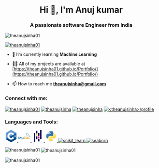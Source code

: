 <h1 align="center">Hi 👋, I'm Anuj kumar</h1>
<h3 align="center">A passionate software Engineer from India</h3>

<p align="left"> <img src="https://komarev.com/ghpvc/?username=theanujsinha01&label=Profile%20views&color=0e75b6&style=flat" alt="theanujsinha01" /> </p>

<p align="left"> <a href="https://github.com/ryo-ma/github-profile-trophy"><img src="https://github-profile-trophy.vercel.app/?username=theanujsinha01" alt="theanujsinha01" /></a> </p>

- 🌱 I’m currently learning **Machine Learning**

- 👨‍💻 All of my projects are available at [https://theanujsinha01.github.io/Portfolio/](https://theanujsinha01.github.io/Portfolio/)

- 📫 How to reach me **theanujsinha@gmail.com**

<h3 align="left">Connect with me:</h3>
<p align="left">
<a href="https://linkedin.com/in/theanujsinha01" target="blank"><img align="center" src="https://raw.githubusercontent.com/rahuldkjain/github-profile-readme-generator/master/src/images/icons/Social/linked-in-alt.svg" alt="theanujsinha01" height="30" width="40" /></a>
<a href="https://kaggle.com/theanujsinha" target="blank"><img align="center" src="https://raw.githubusercontent.com/rahuldkjain/github-profile-readme-generator/master/src/images/icons/Social/kaggle.svg" alt="theanujsinha" height="30" width="40" /></a>
<a href="https://www.leetcode.com/theanujsinha" target="blank"><img align="center" src="https://raw.githubusercontent.com/rahuldkjain/github-profile-readme-generator/master/src/images/icons/Social/leet-code.svg" alt="theanujsinha" height="30" width="40" /></a>
<a href="https://auth.geeksforgeeks.org/user/<theanujsinha>/profile" target="blank"><img align="center" src="https://raw.githubusercontent.com/rahuldkjain/github-profile-readme-generator/master/src/images/icons/Social/geeks-for-geeks.svg" alt="<theanujsinha>/profile" height="30" width="40" /></a>
</p>

<h3 align="left">Languages and Tools:</h3>
<p align="left"> <a href="https://www.w3schools.com/cpp/" target="_blank" rel="noreferrer"> <img src="https://raw.githubusercontent.com/devicons/devicon/master/icons/cplusplus/cplusplus-original.svg" alt="cplusplus" width="40" height="40"/> </a> <a href="https://www.mysql.com/" target="_blank" rel="noreferrer"> <img src="https://raw.githubusercontent.com/devicons/devicon/master/icons/mysql/mysql-original-wordmark.svg" alt="mysql" width="40" height="40"/> </a> <a href="https://pandas.pydata.org/" target="_blank" rel="noreferrer"> <img src="https://raw.githubusercontent.com/devicons/devicon/2ae2a900d2f041da66e950e4d48052658d850630/icons/pandas/pandas-original.svg" alt="pandas" width="40" height="40"/> </a> <a href="https://www.python.org" target="_blank" rel="noreferrer"> <img src="https://raw.githubusercontent.com/devicons/devicon/master/icons/python/python-original.svg" alt="python" width="40" height="40"/> </a> <a href="https://scikit-learn.org/" target="_blank" rel="noreferrer"> <img src="https://upload.wikimedia.org/wikipedia/commons/0/05/Scikit_learn_logo_small.svg" alt="scikit_learn" width="40" height="40"/> </a> <a href="https://seaborn.pydata.org/" target="_blank" rel="noreferrer"> <img src="https://seaborn.pydata.org/_images/logo-mark-lightbg.svg" alt="seaborn" width="40" height="40"/> </a> </p>

<p><img align="left" src="https://github-readme-stats.vercel.app/api/top-langs?username=theanujsinha01&show_icons=true&locale=en&layout=compact" alt="theanujsinha01" /></p>

<p>&nbsp;<img align="center" src="https://github-readme-stats.vercel.app/api?username=theanujsinha01&show_icons=true&locale=en" alt="theanujsinha01" /></p>

<p><img align="center" src="https://github-readme-streak-stats.herokuapp.com/?user=theanujsinha01&" alt="theanujsinha01" /></p>
